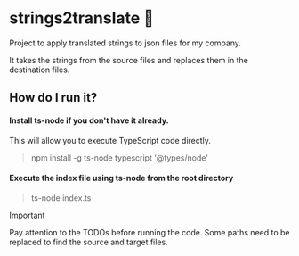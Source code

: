 # strings2translate 📑
 Project to apply translated strings to json files for my company.

 It takes the strings from the source files and replaces them in the destination files.

## How do I run it?

#### Install ts-node if you don't have it already.
This will allow you to execute TypeScript code directly.
>npm install -g ts-node typescript '@types/node'
#### Execute the index file using ts-node from the root directory
>ts-node index.ts

> [!IMPORTANT]
> Pay attention to the TODOs before running the code. Some paths need to be replaced to find the source and target files.
